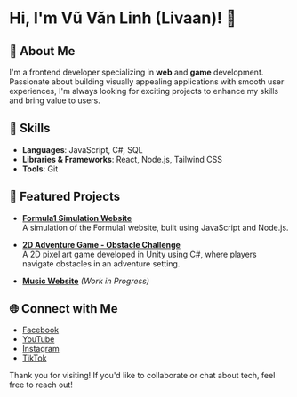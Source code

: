 # Hi, I'm Vũ Văn Linh (Livaan)! 👋

## 🌱 About Me
I'm a frontend developer specializing in **web** and **game** development. Passionate about building visually appealing applications with smooth user experiences, I'm always looking for exciting projects to enhance my skills and bring value to users.

## 💼 Skills
- **Languages**: JavaScript, C#, SQL
- **Libraries & Frameworks**: React, Node.js, Tailwind CSS
- **Tools**: Git

## 🌟 Featured Projects
- [**Formula1 Simulation Website**](https://github.com/vuvanlinhk3/Formula1)  
  A simulation of the Formula1 website, built using JavaScript and Node.js.

- [**2D Adventure Game - Obstacle Challenge**](https://github.com/vuvanlinhk3/Game-2D-vuot-chuong-ngai-vat-Advanture)  
  A 2D pixel art game developed in Unity using C#, where players navigate obstacles in an adventure setting.

- [**Music Website**]([https://github.com/vuvanlinhk3/WebMusic](https://github.com/vuvanlinhk3/frontend_wanmusic_demo1)) *(Work in Progress)*  

## 🌐 Connect with Me
- [Facebook](https://www.facebook.com/LinhVanVu30122003)  
- [YouTube]([https://www.youtube.com/yourchannel])  
- [Instagram](https://www.instagram.com/vanlinhk3)  
- [TikTok]([https://www.tiktok.com/@yourprofile])  

Thank you for visiting! If you'd like to collaborate or chat about tech, feel free to reach out!
